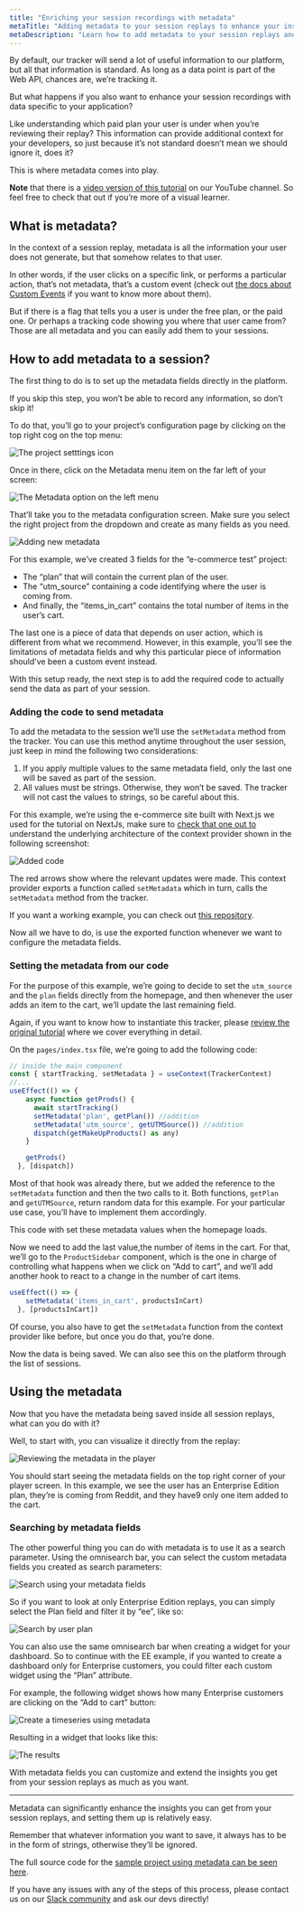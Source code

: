 ```yaml
---
title: "Enriching your session recordings with metadata"
metaTitle: "Adding metadata to your session replays to enhance your insights"
metaDescription: "Learn how to add metadata to your session replays and how to use it to improve the insights you get our of the platform"
---
```


By default, our tracker will send a lot of useful information to our platform, but all that information is standard. As long as a data point is part of the Web API, chances are, we’re tracking it.

But what happens if you also want to enhance your session recordings with data specific to your application?

Like understanding which paid plan your user is under when you’re reviewing their replay? This information can provide additional context for your developers, so just because it’s not standard doesn’t mean we should ignore it, does it?

This  is where metadata comes into play.

**Note** that there is a [video version of this tutorial](https://www.youtube.com/watch?v=ITcJCeKWQGU) on our YouTube channel. So feel free to check that  out if you’re more of a visual learner.

## What is metadata?

In the context of a session replay, metadata is all the information your user does not generate, but that somehow relates to that user.

In other words, if the user clicks on a specific link, or performs a particular action, that’s not metadata, that’s a custom event (check out [the docs about Custom Events](/installation/custom-events) if you want to know more about them).

But if there is a flag that tells you a user is under the free plan, or the paid one. Or perhaps a tracking code showing you where that user came from? Those are all metadata and you can easily add them to your sessions.

## How to add metadata to a session?

The first thing to do is to set up the metadata fields directly in the platform. 

If you skip this step, you won’t be able to record any information, so don’t skip it!

To do that, you’ll go to your project’s configuration page by clicking on the top right cog on the top menu:

![The project setttings icon](./images/metadata/metadata1.png)

Once in there, click on the Metadata menu item on the far left of your screen:

![The Metadata option on the left menu](./images/metadata/metadata2.png)

That’ll take you to the metadata configuration screen. Make sure you select the right project from the dropdown and create as many fields as you need.

![Adding new metadata](./images/metadata/metadata3.png)

For this example, we’ve created 3 fields for the “e-commerce test” project:

- The “plan” that will contain the current plan of the user.
- The “utm_source” containing a code identifying where the user is coming from.
- And finally, the “items_in_cart” contains the total number of items in the user’s cart.

The last one is a piece of data that depends on user action, which is different from what we recommend. However, in this example, you’ll see the limitations of metadata fields and why this particular piece of information should’ve been a custom event instead.

With this setup ready, the next step is to add the required code to actually send the data as part of your session.

### Adding the code to send metadata

To add the metadata to the session we’ll use the `setMetadata` method from the tracker. You can use this method anytime throughout the user session, just keep in mind the following two considerations:

1. If you apply multiple values to the same metadata field, only the last one will be saved as part of the session.
2. All values must be strings. Otherwise, they won’t be saved. The tracker will not cast the values to strings, so be careful about this.

For this example, we’re using the e-commerce site built with Next.js we used for the tutorial on NextJs, make sure to [check that one out to](https://docs.openreplay.com/tutorials/next) understand the underlying architecture of the context provider shown in the following screenshot:

![Added code](./images/metadata/metadata4.png)

The red arrows show where the relevant updates were made. This context provider exports a  function called `setMetadata` which in turn, calls the `setMetadata` method from the tracker.

If you want a working example, you can check out [this repository](https://github.com/deleteman/nextjs-commerce-example/tree/redux_metadata/site).     

Now all we have to do, is use the exported function whenever we want to configure the metadata fields.

### Setting the metadata from our code

For the purpose of this example, we’re going to decide to set the `utm_source` and the `plan` fields directly from the homepage, and then whenever the user adds an item to the cart, we’ll update the last remaining field.

Again, if you want to know how to instantiate this tracker, please [review the original tutorial](https://www.notion.so/do-openreplay-com-frontend-changes-are-not-showing-1337470f75f144cc96cf8ceadbc70389) where we cover everything in detail.

On the `pages/index.tsx` file, we’re going to add the following code:

```jsx
// inside the main component
const { startTracking, setMetadata } = useContext(TrackerContext)
//...
useEffect(() => {
    async function getProds() {
      await startTracking()
      setMetadata('plan', getPlan()) //addition 
      setMetadata('utm_source', getUTMSource()) //addition
      dispatch(getMakeUpProducts() as any)
    }

    getProds()
  }, [dispatch])
```

Most of that hook was already there, but we added the reference to the `setMetadata` function and then the two calls to it. Both functions, `getPlan` and `getUTMSource`, return random data for this example. For your particular use case, you’ll have to implement them accordingly.

This code with set these metadata values when the homepage loads.

Now we need to add the last value,the number of items in the cart. For that, we’ll go to the `ProductSidebar` component, which is the one in charge of controlling what happens when we click on “Add to cart”, and we’ll add another hook to react to a change in the number of cart items.

```jsx
useEffect(() => {
    setMetadata('items_in_cart', productsInCart)
  }, [productsInCart])
```

Of course, you also have to get the `setMetadata` function from the context provider like before, but once you do that, you’re done.

Now the data is being saved. We can also see this on the platform through the list of sessions.

## Using the metadata

Now that you have the metadata being saved inside all session replays, what can you do with it?

Well, to start with, you can visualize it directly from the replay:

![Reviewing the metadata in the player](./images/metadata/metadata5.png)

You should start seeing the metadata fields on the top right corner of your player screen. In this example, we see the user has an Enterprise Edition plan, they’re is coming from Reddit, and they have9 only one item added to the cart.

### Searching by metadata fields

The other powerful thing you can do with metadata is to use it as a search parameter. Using the omnisearch bar, you can select the custom metadata fields you created as search parameters:

![Search using your metadata fields](./images/metadata/metadata6.png)

So if you want to look at only Enterprise Edition replays, you can simply select the Plan field and filter it by “ee”, like so:

![Search by user plan](./images/metadata/metadata7.png)

You can also use the same omnisearch bar when creating a widget for your dashboard. So to continue with the EE example, if you wanted to create a dashboard only for Enterprise customers, you could filter each custom widget using the “Plan” attribute.

For example, the following widget shows how many Enterprise customers are clicking on the “Add to cart” button:

![Create a timeseries using metadata](./images/metadata/metadata8.png)

Resulting in a widget that looks like this:

![The results](./images/metadata/metadata9.png)

With metadata fields you can customize and extend the insights you get from your session replays as much as you want.

---

Metadata can significantly enhance the insights you can get from your session replays, and setting them up is relatively easy.

Remember that whatever information you want to save, it always has to be in the form of strings, otherwise they’ll be ignored.

The full source code for the [sample project using metadata can be seen here](https://github.com/deleteman/nextjs-commerce-example/tree/redux_metadata/site).

If you have any issues with any of the steps of this process, please contact us on our [Slack community](https://slack.openreplay.com/) and ask our devs directly!